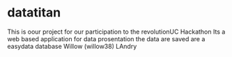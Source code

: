 # datatitan
This is oour project for our participation to the revolutionUC Hackathon
Its a web based application for data prosentation
the data are saved are a easydata database
Willow (willow38)
LAndry
